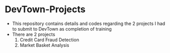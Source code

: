 # DevTown-Projects

- This repository contains details and codes regarding the 2 projects I had to submit to DevTown as completion of training
- There are 2 projects
  1. Credit Card Fraud Detection
  2. Market Basket Analysis
